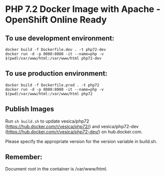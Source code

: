 # PHP 7.2 Docker Image with Apache - OpenShift Online Ready
## To use development environment:
```
docker build -f Dockerfile.dev . -t php72-dev
docker run -d -p 8080:8080 -it --name=php -v $(pwd)/var/www/html:/var/www/html php72-dev
```

## To use production environment:
```
docker build -f Dockerfile.prod . -t php72
docker run -d -p 8080:8080 -it --name=php -v $(pwd)/var/www/html:/var/www/html php72
```
## Publish Images
Run ```sh build.sh``` to update vesica/php72 (https://hub.docker.com/r/vesica/php72/) and vesica/php72-dev (https://hub.docker.com/r/vesica/php72-dev/) on hub.docker.com.

Please specify the appropriate version for the version variable in build.sh.


## Remember:

Document root in the container is /var/www/html.
